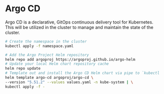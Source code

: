 # Argo CD

Argo CD is a declarative, GitOps continuous delivery tool for Kubernetes. This will be utilized in the cluster to manage and maintain the state of the cluster.

```bash
# Create the namespace in the cluster
kubectl apply -f namespace.yaml

# Add the Argo Project Helm repository
helm repo add argoproj https://argoproj.github.io/argo-helm
# Update your local Helm chart repository cache
helm repo update
# Template out and install the Argo CD Helm chart via pipe to `kubectl apply`
helm template argo-cd argoproj/argo-cd \
--version "5.51.2" --values values.yaml -n kube-system | \
kubectl apply -f -
```
